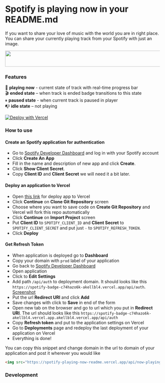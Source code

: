 # Spotify is playing now in your README.md

If you want to share your love of music with the world you are in right place. You can share your currently playing track from your Spotify with just an image.

<img src="https://spotify-badge-ten.vercel.app/api/now-playing" width="540" height="52">

### Features
🎸 **playing now** - current state of track with real-time progress bar  
🎬 **ended state** – when track is ended badge transitions to this state  
⏸ **paused state** - when current track is paused in player  
📭 **idle state** – not playing  


[![Deploy with Vercel](https://vercel.com/button)](https://vercel.com/new/git/external?repository-url=https%3A%2F%2Fgithub.com%2Fakellbl4%2Fspotify-playing-now-readme&env=SPOTIFY_CLIENT_ID,SPOTIFY_CLIENT_SECRET,SPOTIFY_REFRESH_TOKEN,VERCEL_URL&envDescription=Spotify%20credentials%20should%20be%20provided.&envLink=https%3A%2F%2Fgithub.com%2Fakellbl4%2Fspotify-playing-now-readme%2Fblob%2Fmain%2FREADME.md&project-name=spotify-playing-now-readme)

### How to use
#### Create an Spotify application for authentication
- Go to [Spotify Developer Dashboard](https://developer.spotify.com/dashboard/) and log in with your Spotify account
- Click **Create An App**
- Fill in the name and description of new app and click **Create**.
- Click **Show Client Secret**.
- Copy **Client ID** and **Client Secret** we will need it a bit later.

#### Deploy an application to Vercel

- Open [this link](https://vercel.com/new/git/external?repository-url=https%3A%2F%2Fgithub.com%2Fakellbl4%2Fspotify-playing-now-readme&env=SPOTIFY_CLIENT_ID,SPOTIFY_CLIENT_SECRET,SPOTIFY_REFRESH_TOKEN,VERCEL_URL&envDescription=Spotify%20credentials%20should%20be%20provided.&envLink=https%3A%2F%2Fgithub.com%2Fakellbl4%2Fspotify-playing-now-readme%2Fblob%2Fmain%2FREADME.md&project-name=spotify-playing-now-readme) for deploy app to Vercel
- Click **Continue** on **Clone Git Repository** screen
- Choose where you want to save code on **Create Git Repository** and Vercel will fork this repo automatically
- Click **Continue** on **Import Project** screen
- Put **Client ID** to `SPOTIFY_CLIENT_ID` and **Client Secret** to `SPOTIFY_CLIENT_SECRET` and put just `-` to `SPOTIFY_REFRESH_TOKEN`. 
- Click **Deploy**

#### Get Refresh Token

- When application is deployed go to **Dashboard**
- Copy your domain with `prod` label of your application
- Go back to [Spotify Developer Dashboard](https://developer.spotify.com/dashboard/) 
- Open application
- Click to **Edit Settings**
- Add path `/api/auth` to deployment domain. It should looks like this `https://spotify-badge-c74hazo6k-akellbl4.vercel.app/api/auth`.
  [Screenshot](https://github.com/akellbl4/spotify-badge/blob/25e8d27aaff69e93ffb7a933a615b7e114fc58cc/screenshots/vercel-domain.png)
- Put the url **Redirect URI** and click **Add**
- Save changes with click to **Save** in end of the form
- Open new tab on the browser and go to url which you put in **Redirect URI**. The url should looks like this `https://spotify-badge-c74hazo6k-akellbl4.vercel.app.akellbl4.vercel.app/api/auth`
- Copy **Refresh token** and put to the application settings on Vercel
- Go to **Deployments** page and redeploy the last deployment of your application on Vercel
- Everything is done!

You can copy this snippet and change domain in the url to domain of your application and post it wherever you would like
```html
<img src="https://spotify-playing-now-readme.vercel.app/api/now-playing" width="540" height="52">
```


### Development
